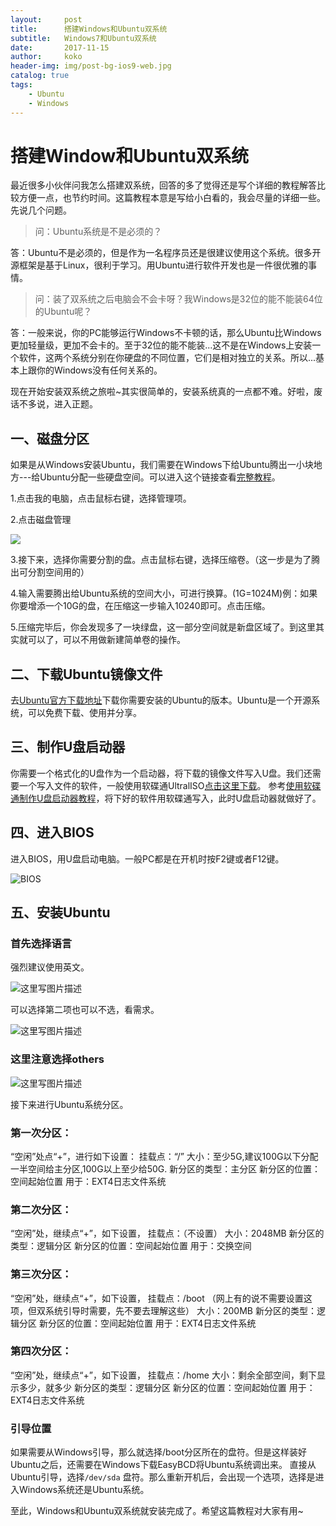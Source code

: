 ```yaml
---
layout:     post
title:      搭建Windows和Ubuntu双系统
subtitle:   Windows7和Ubuntu双系统
date:       2017-11-15
author:     koko
header-img: img/post-bg-ios9-web.jpg
catalog: true
tags:
    - Ubuntu
    - Windows
---
```


# 搭建Window和Ubuntu双系统

最近很多小伙伴问我怎么搭建双系统，回答的多了觉得还是写个详细的教程解答比较方便一点，也节约时间。这篇教程本意是写给小白看的，我会尽量的详细一些。
先说几个问题。

>问：Ubuntu系统是不是必须的？

答：Ubuntu不是必须的，但是作为一名程序员还是很建议使用这个系统。很多开源框架是基于Linux，很利于学习。用Ubuntu进行软件开发也是一件很优雅的事情。

>问：装了双系统之后电脑会不会卡呀？我Windows是32位的能不能装64位的Ubuntu呢？

答：一般来说，你的PC能够运行Windows不卡顿的话，那么Ubuntu比Windows更加轻量级，更加不会卡的。至于32位的能不能装...这不是在Windows上安装一个软件，这两个系统分别在你硬盘的不同位置，它们是相对独立的关系。所以...基本上跟你的Windows没有任何关系的。

现在开始安装双系统之旅啦~其实很简单的，安装系统真的一点都不难。好啦，废话不多说，进入正题。

## 一、磁盘分区
如果是从Windows安装Ubuntu，我们需要在Windows下给Ubuntu腾出一小块地方---给Ubuntu分配一些硬盘空间。可以进入这个链接查看[完整教程](https://jingyan.baidu.com/article/4b07be3c79863648b380f314.html)。

1.点击我的电脑，点击鼠标右键，选择管理项。

2.点击磁盘管理



![](http://img.blog.csdn.net/20171114210819603?watermark/2/text/aHR0cDovL2Jsb2cuY3Nkbi5uZXQva29rb3plbmcxOTk1/font/5a6L5L2T/fontsize/400/fill/I0JBQkFCMA==/dissolve/70/gravity/SouthEast)

3.接下来，选择你需要分割的盘。点击鼠标右键，选择压缩卷。（这一步是为了腾出可分割空间用的）

4.输入需要腾出给Ubuntu系统的空间大小，可进行换算。(1G=1024M)例：如果你要增添一个10G的盘，在压缩这一步输入10240即可。点击压缩。

5.压缩完毕后，你会发现多了一块绿盘，这一部分空间就是新盘区域了。到这里其实就可以了，可以不用做新建简单卷的操作。


## 二、下载Ubuntu镜像文件

去[Ubuntu官方下载地址](http://cn.ubuntu.com/download/)下载你需要安装的Ubuntu的版本。Ubuntu是一个开源系统，可以免费下载、使用并分享。

## 三、制作U盘启动器

你需要一个格式化的U盘作为一个启动器，将下载的镜像文件写入U盘。我们还需要一个写入文件的软件，一般使用软碟通UltralISO[点击这里下载](http://cn.ezbsystems.com/ultraiso/)。
参考[使用软碟通制作U盘启动器教程](https://jingyan.baidu.com/article/a378c960630e61b329283045.html)，将下好的软件用软碟通写入，此时U盘启动器就做好了。

## 四、进入BIOS

进入BIOS，用U盘启动电脑。一般PC都是在开机时按F2键或者F12键。


![BIOS](http://img.blog.csdn.net/20161209205409537?watermark/2/text/aHR0cDovL2Jsb2cuY3Nkbi5uZXQvQnlDaGVuNjIz/font/5a6L5L2T/fontsize/400/fill/I0JBQkFCMA==/dissolve/70/gravity/Center)

## 五、安装Ubuntu

### 首先选择语言

强烈建议使用英文。


![这里写图片描述](http://img.blog.csdn.net/20161209205420506?watermark/2/text/aHR0cDovL2Jsb2cuY3Nkbi5uZXQvQnlDaGVuNjIz/font/5a6L5L2T/fontsize/400/fill/I0JBQkFCMA==/dissolve/70/gravity/Center)

可以选择第二项也可以不选，看需求。

![这里写图片描述](http://img.blog.csdn.net/20161209205430714?watermark/2/text/aHR0cDovL2Jsb2cuY3Nkbi5uZXQvQnlDaGVuNjIz/font/5a6L5L2T/fontsize/400/fill/I0JBQkFCMA==/dissolve/70/gravity/Center)

### 这里注意选择others


![这里写图片描述](http://img.blog.csdn.net/20161209205441308?watermark/2/text/aHR0cDovL2Jsb2cuY3Nkbi5uZXQvQnlDaGVuNjIz/font/5a6L5L2T/fontsize/400/fill/I0JBQkFCMA==/dissolve/70/gravity/Center)

接下来进行Ubuntu系统分区。

### 第一次分区：

“空闲”处点“+”，进行如下设置：
挂载点：“/”
大小：至少5G,建议100G以下分配一半空间给主分区,100G以上至少给50G.
新分区的类型：主分区
新分区的位置：空间起始位置
用于：EXT4日志文件系统

### 第二次分区：

“空闲”处，继续点“+”，如下设置，
挂载点：（不设置）
大小：2048MB
新分区的类型：逻辑分区
新分区的位置：空间起始位置
用于：交换空间

### 第三次分区：

“空闲”处，继续点“+”，如下设置，
挂载点：/boot  （网上有的说不需要设置这项，但双系统引导时需要，先不要去理解这些）
大小：200MB
新分区的类型：逻辑分区
新分区的位置：空间起始位置
用于：EXT4日志文件系统

### 第四次分区：

“空闲”处，继续点“+”，如下设置，
挂载点：/home
大小：剩余全部空间，剩下显示多少，就多少
新分区的类型：逻辑分区
新分区的位置：空间起始位置
用于：EXT4日志文件系统

### 引导位置
如果需要从Windows引导，那么就选择/boot分区所在的盘符。但是这样装好Ubuntu之后，还需要在Windows下载EasyBCD将Ubuntu系统调出来。
直接从Ubuntu引导，选择`/dev/sda` 盘符。那么重新开机后，会出现一个选项，选择是进入Windows系统还是Ubuntu系统。

至此，Windows和Ubuntu双系统就安装完成了。希望这篇教程对大家有用~



